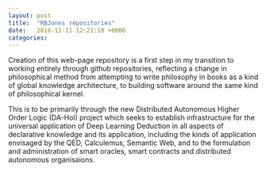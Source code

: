 ```yaml
---
layout: post
title:  "RBJones repositories"
date:   2016-11-11 12:21:18 +0000
categories: 
---
```


Creation of this web-page repository is a first step in my transition to working entirely through github repositories, reflecting a change in philosophical method from attempting to write philosophy in books as a kind of global knowledge architecture, to building software around the same kind of philosophical kernel.

This is to be primarily through the new Distributed Autonomous Higher Order Logic (DA-Hol) project which seeks to establish infrastructure for the universal application of Deep Learning Deduction in all aspects of declarative knowledge and its application, including the kinds of application envisaged by the QED, Calculemus, Semantic Web, and to the formulation and administration of smart oracles, smart contracts and distributed autonomous organisaions.

